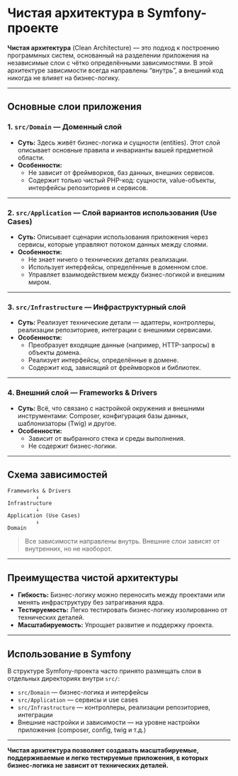 # Чистая архитектура в Symfony-проекте

**Чистая архитектура** (Clean Architecture) — это подход к построению программных систем, основанный на разделении приложения на независимые слои с чётко определёнными зависимостями. В этой архитектуре зависимости всегда направлены “внутрь”, а внешний код никогда не влияет на бизнес-логику.

---

## Основные слои приложения

### 1. `src/Domain` — Доменный слой

- **Суть:** Здесь живёт бизнес-логика и сущности (entities). Этот слой описывает основные правила и инварианты вашей предметной области.
- **Особенности:**  
  - Не зависит от фреймворков, баз данных, внешних сервисов.
  - Содержит только чистый PHP-код: сущности, value-объекты, интерфейсы репозиториев и сервисов.

---

### 2. `src/Application` — Слой вариантов использования (Use Cases)

- **Суть:** Описывает сценарии использования приложения через сервисы, которые управляют потоком данных между слоями.
- **Особенности:**  
  - Не знает ничего о технических деталях реализации.
  - Использует интерфейсы, определённые в доменном слое.
  - Управляет взаимодействием между бизнес-логикой и внешним миром.

---

### 3. `src/Infrastructure` — Инфраструктурный слой

- **Суть:** Реализует технические детали — адаптеры, контроллеры, реализации репозиториев, интеграции с внешними сервисами.
- **Особенности:**  
  - Преобразует входящие данные (например, HTTP-запросы) в объекты домена.
  - Реализует интерфейсы, определённые в домене.
  - Содержит код, зависящий от фреймворков и библиотек.

---

### 4. Внешний слой — Frameworks & Drivers

- **Суть:** Всё, что связано с настройкой окружения и внешними инструментами: Composer, конфигурация базы данных, шаблонизаторы (Twig) и другое.
- **Особенности:**  
  - Зависит от выбранного стека и среды выполнения.
  - Не содержит бизнес-логики.

---

## Схема зависимостей

```
Frameworks & Drivers
         ↓
Infrastructure
         ↓
Application (Use Cases)
         ↓
Domain
```
> Все зависимости направлены внутрь. Внешние слои зависят от внутренних, но не наоборот.

---

## Преимущества чистой архитектуры

- **Гибкость:** Бизнес-логику можно переносить между проектами или менять инфраструктуру без затрагивания ядра.
- **Тестируемость:** Легко тестировать бизнес-логику изолированно от технических деталей.
- **Масштабируемость:** Упрощает развитие и поддержку проекта.

---

## Использование в Symfony

В структуре Symfony-проекта часто принято размещать слои в отдельных директориях внутри `src/`:

- `src/Domain` — бизнес-логика и интерфейсы
- `src/Application` — сервисы и use cases
- `src/Infrastructure` — контроллеры, реализации репозиториев, интеграции
- Внешние настройки и зависимости — на уровне настройки приложения (composer, config, twig и т.д.)

---

**Чистая архитектура позволяет создавать масштабируемые, поддерживаемые и легко тестируемые приложения, в которых бизнес-логика не зависит от технических деталей.**
